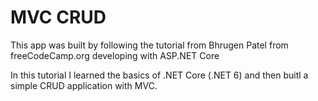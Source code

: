 # MVC CRUD

This app was built by following the tutorial from Bhrugen Patel from freeCodeCamp.org developing with ASP.NET Core

In this tutorial I learned the basics of .NET Core (.NET 6) and then buitl a simple CRUD application with MVC.
